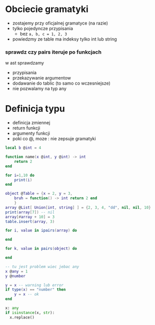 # Obciecie gramatyki
- zostajemy przy oficjalnej gramatyce (na razie)
- tylko pojedyncze przypisania
  - bez `a, b, c = 1, 2, 3`
- powiedzmy ze table ma indeksy tylko int lub string

### sprawdz czy pairs iteruje po funkcjach

w ast sprawdzamy
- przypisania
- przekazywanie argumentow
- dodawanie do tablic (to samo co wczesniejsze)
- nie pozwalamy na typ any

# Definicja typu
- definicja zmiennej
- return funkcji
- argumenty funkcji
- poki co @, moze : nie zepsuje gramatyki

```lua
local b @int = 4

function name(x @int, y @int) -> int
    return 2
end

for i=1,10 do
    print(i)
end

object @Table = {x = 2, y = 3,
    bruh = function() -> int return 2 end
    }
array @List[ Union[int, string] ] = {2, 3, 4, "dd", nil, nil, 10}
print(array[7]) -- nil
array[#array + 10] = 3
table.insert(array, 3)

for i, value in ipairs(array) do

end

for k, value in pairs(object) do

end

-- tu jest problem wiec jebac any
x @any = 1
y @number

y = x -- warning lub error
if type(x) == "number" then
    y = x -- ok
end

```

```python
x: any
if isinstance(x, str):
  x.replace()
```